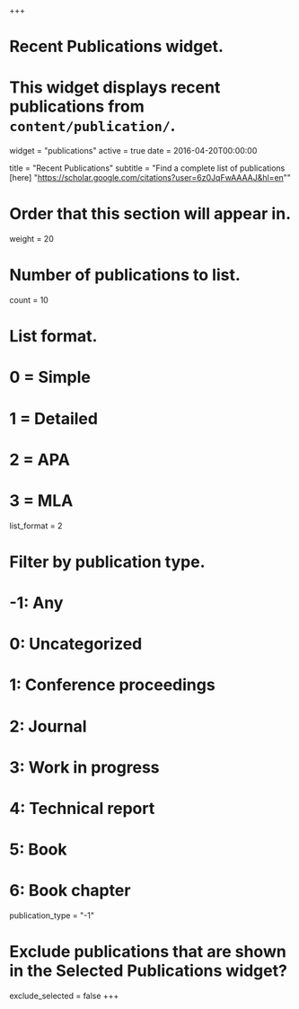 +++
# Recent Publications widget.
# This widget displays recent publications from `content/publication/`.
widget = "publications"
active = true
date = 2016-04-20T00:00:00

title = "Recent Publications"
subtitle = "Find a complete list of publications [here] "https://scholar.google.com/citations?user=6z0JqFwAAAAJ&hl=en""

# Order that this section will appear in.
weight = 20

# Number of publications to list.
count = 10

# List format.
#   0 = Simple
#   1 = Detailed
#   2 = APA
#   3 = MLA
list_format = 2

# Filter by publication type.
# -1: Any
#  0: Uncategorized
#  1: Conference proceedings
#  2: Journal
#  3: Work in progress
#  4: Technical report
#  5: Book
#  6: Book chapter
publication_type = "-1"

# Exclude publications that are shown in the Selected Publications widget?
exclude_selected = false
+++

